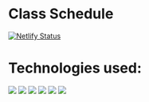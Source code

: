 # Class Schedule

[![Netlify Status](https://api.netlify.com/api/v1/badges/35855209-f17f-47d9-b4ce-80b1a48496d5/deploy-status)](https://app.netlify.com/sites/cs-schedule/deploys)

# Technologies used:
<img src="https://img.shields.io/badge/HTML5-E34F26?style=for-the-badge&logo=html5&logoColor=white" /> <img src="https://img.shields.io/badge/CSS3-1572B6?style=for-the-badge&logo=css3&logoColor=white" /> <img src="https://img.shields.io/badge/less-2B4C80?style=for-the-badge&logo=less&logoColor=white" /> <img src="https://img.shields.io/badge/Bootstrap-563D7C?style=for-the-badge&logo=bootstrap&logoColor=white" /> <img src="https://img.shields.io/badge/JavaScript-323330?style=for-the-badge&logo=javascript&logoColor=F7DF1E" /> <img src="https://img.shields.io/badge/jQuery-0769AD?style=for-the-badge&logo=jquery&logoColor=white" />